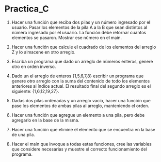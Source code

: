 # Practica_C
1) Hacer una función que reciba dos pilas y un número ingresado por el usuario. Pasar los elementos de la pila A a la B que sean distintos al número ingresado por el usuario. La función debe retornar cuantos elementos se pasaron. Mostrar ese número en el main.


2) Hacer una función que calcule el cuadrado de los elementos del arreglo Z y lo almacene en otro arreglo.


3) Escriba un programa que dado un arreglo de números enteros, genere otro en orden inverso.


4) Dado un el arreglo de enteros {1,5,6,7,8} escribir un programa que genere otro arreglo con la suma del contenido de todo los elementos anteriores al índice actual. El resultado final del segundo arreglo es el siguiente: {1,6,12,19,27}.


5) Dadas dos pilas ordenadas y un arreglo vacío, hacer una función que pase los elementos de ambas pilas al arreglo, manteniendo el orden.


6) Hacer una función que agregue un elemento a una pila, pero debe agregarlo en la base de la misma.


7) Hacer una función que elimine el elemento que se encuentra en la base de una pila.


8) Hacer el main que invoque a todas estas funciones, cree las variables que considere necesarias y muestre el correcto funcionamiento del programa.
